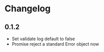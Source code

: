 # Changelog

## 0.1.2

- Set validate log default to false
- Promise reject a standard Error object now
